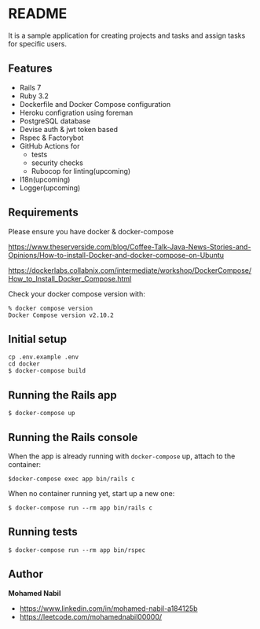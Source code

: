 # README

It is a sample application for creating projects and tasks and assign tasks for specific users.

## Features

* Rails 7
* Ruby 3.2
* Dockerfile and Docker Compose configuration
* Heroku configration using foreman
* PostgreSQL database
* Devise auth & jwt token based
* Rspec & Factorybot
* GitHub Actions for
  * tests
  * security checks
  * Rubocop for linting(upcoming)
* I18n(upcoming)
* Logger(upcoming)

## Requirements

Please ensure you have docker & docker-compose

https://www.theserverside.com/blog/Coffee-Talk-Java-News-Stories-and-Opinions/How-to-install-Docker-and-docker-compose-on-Ubuntu

https://dockerlabs.collabnix.com/intermediate/workshop/DockerCompose/How_to_Install_Docker_Compose.html

Check your docker compose version with:
```
% docker compose version
Docker Compose version v2.10.2
```

## Initial setup
```
cp .env.example .env
cd docker
$ docker-compose build
```

## Running the Rails app
```
$ docker-compose up
```

## Running the Rails console
When the app is already running with `docker-compose` up, attach to the container:
```
$docker-compose exec app bin/rails c
```
When no container running yet, start up a new one:
```
$ docker-compose run --rm app bin/rails c
```
## Running tests
```
$ docker-compose run --rm app bin/rspec
```
## Author

**Mohamed Nabil**

- <https://www.linkedin.com/in/mohamed-nabil-a184125b>
- <https://leetcode.com/mohamednabil00000/>
